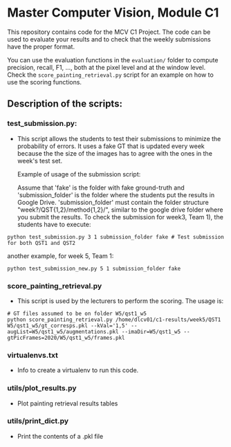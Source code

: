 # Master Computer Vision, Module C1

This repository contains code for the MCV C1 Project. The code can be used to evaluate your results and to
check that the weekly submissions have the proper format.

You can use the evaluation functions in the ```evaluation/``` folder to compute precision, recall, F1, ...,
both at the pixel level and at the window level. Check the ```score_painting_retrieval.py``` script for
an example on how to use the scoring functions.


## Description of the scripts:

### test_submission.py: 
- This script allows the students to test their submissions to minimize the probability of errors.
  It uses a fake GT that is updated every week because the the size of the images has to agree with the ones
  in the week's test set.

  Example of usage of the submission script:

  Assume that 'fake' is the folder with fake ground-truth and 'submission_folder' is the folder where the
  students put the results in Google Drive. 'submission_folder' must contain the folder structure "week?/QST{1,2}/method{1,2}/", similar to the google drive folder where you submit the results. To check the submission for week3, Team 1), the students have to execute:

```
python test_submission.py 3 1 submission_folder fake # Test submission for both QST1 and QST2
```

  another example, for week 5, Team 1:

```
python test_submission_new.py 5 1 submission_folder fake 
```

### score_painting_retrieval.py
- This script is used by the lecturers to perform the scoring. The usage is:

```
# GT files assumed to be on folder W5/qst1_w5
python score_painting_retrieval.py /home/dlcv01/c1-results/week5/QST1 W5/qst1_w5/gt_corresps.pkl --kVal='1,5' --augList=W5/qst1_w5/augmentations.pkl --imaDir=W5/qst1_w5 --gtPicFrames=2020/W5/qst1_w5/frames.pkl
```

### virtualenvs.txt
- Info to create a virtualenv to run this code.


### utils/plot_results.py
- Plot painting retrieval results tables

### utils/print_dict.py
- Print the contents of a .pkl file
